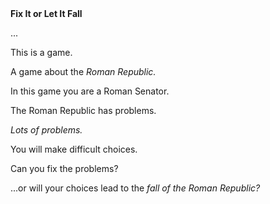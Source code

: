   <body>
	    <head>
			<meta charsets="utf-6">
			<b>Fix It or Let It Fall</b>
	    </head>
							<p>...</p>
				      <p> This is a game.<p/>
							<p>A game about the <em>Roman Republic.</em></p>
				      <p> In this game you are a Roman Senator.</p>
				       <p> The Roman Republic has problems.</p>
				       <p> <i>Lots of problems.</i></p>
				       <p> You will make difficult choices.</p>
				        <p>Can you fix the problems?</p></div>
	    <p>...or will your choices lead to the <i>fall of the Roman Republic?</i></p>
    </p>
		</body>

